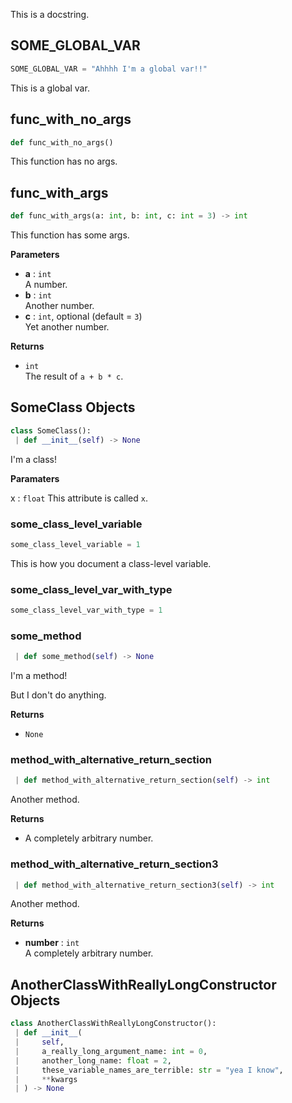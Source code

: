 This is a docstring.

<a name=".scripts.tests.py2md.basic_example.SOME_GLOBAL_VAR"></a>
## SOME\_GLOBAL\_VAR

```python
SOME_GLOBAL_VAR = "Ahhhh I'm a global var!!"
```

This is a global var.

<a name=".scripts.tests.py2md.basic_example.func_with_no_args"></a>
## func\_with\_no\_args

```python
def func_with_no_args()
```

This function has no args.

<a name=".scripts.tests.py2md.basic_example.func_with_args"></a>
## func\_with\_args

```python
def func_with_args(a: int, b: int, c: int = 3) -> int
```

This function has some args.

<strong>Parameters</strong>


- __a__ : `int` <br>
    A number.
- __b__ : `int` <br>
    Another number.
- __c__ : `int`, optional (default = `3`) <br>
    Yet another number.

<strong>Returns</strong>


- `int` <br>
    The result of `a + b * c`.

<a name=".scripts.tests.py2md.basic_example.SomeClass"></a>
## SomeClass Objects

```python
class SomeClass():
 | def __init__(self) -> None
```

I'm a class!

<strong>Paramaters</strong>


x : `float`
    This attribute is called `x`.

<a name=".scripts.tests.py2md.basic_example.SomeClass.some_class_level_variable"></a>
### some\_class\_level\_variable

```python
some_class_level_variable = 1
```

This is how you document a class-level variable.

<a name=".scripts.tests.py2md.basic_example.SomeClass.some_class_level_var_with_type"></a>
### some\_class\_level\_var\_with\_type

```python
some_class_level_var_with_type = 1
```

<a name=".scripts.tests.py2md.basic_example.SomeClass.some_method"></a>
### some\_method

```python
 | def some_method(self) -> None
```

I'm a method!

But I don't do anything.

<strong>Returns</strong>


- `None` <br>

<a name=".scripts.tests.py2md.basic_example.SomeClass.method_with_alternative_return_section"></a>
### method\_with\_alternative\_return\_section

```python
 | def method_with_alternative_return_section(self) -> int
```

Another method.

<strong>Returns</strong>


- A completely arbitrary number. <br>

<a name=".scripts.tests.py2md.basic_example.SomeClass.method_with_alternative_return_section3"></a>
### method\_with\_alternative\_return\_section3

```python
 | def method_with_alternative_return_section3(self) -> int
```

Another method.

<strong>Returns</strong>


- __number__ : `int` <br>
    A completely arbitrary number.

<a name=".scripts.tests.py2md.basic_example.AnotherClassWithReallyLongConstructor"></a>
## AnotherClassWithReallyLongConstructor Objects

```python
class AnotherClassWithReallyLongConstructor():
 | def __init__(
 |     self,
 |     a_really_long_argument_name: int = 0,
 |     another_long_name: float = 2,
 |     these_variable_names_are_terrible: str = "yea I know",
 |     **kwargs
 | ) -> None
```


